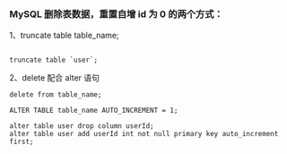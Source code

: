 <!--
 * @Author: guanjiajun www.guanjiajun@ewake.com
 * @Date: 2023-05-30 14:30:01
 * @LastEditors: guanjiajun www.guanjiajun@ewake.com
 * @LastEditTime: 2023-05-30 14:49:56
 * @FilePath: \studys\programming\数据库\mysql\mysql生僻知识点.md
 * @Description: 这是默认设置,请设置`customMade`, 打开koroFileHeader查看配置 进行设置: https://github.com/OBKoro1/koro1FileHeader/wiki/%E9%85%8D%E7%BD%AE#
-->
### MySQL 删除表数据，重置自增 id 为 0 的两个方式：
1、truncate table table_name;
```shell

truncate table `user`;
```
2、delete 配合 alter 语句
```shell
delete from table_name;

ALTER TABLE table_name AUTO_INCREMENT = 1;

alter table user drop column userId;
alter table user add userId int not null primary key auto_increment first;
```

